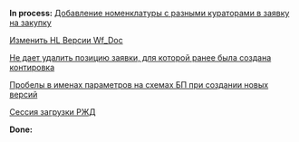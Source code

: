 **In process:**
[Добавление номенклатуры с разными кураторами в заявку на закупку](Добавление%20номенклатуры%20с%20разными%20кураторами%20в%20заявку%20на%20закупку.md)

[Изменить HL Версии Wf_Doc](Изменить%20HL%20Версии%20Wf_Doc.md)

[Не дает удалить позицию заявки, для которой ранее была создана контировка](Не%20дает%20удалить%20позицию%20заявки,%20для%20которой%20ранее%20была%20создана%20контировка.md)

[Пробелы в именах параметров на схемах БП при создании новых версий](Пробелы%20в%20именах%20параметров%20на%20схемах%20БП%20при%20создании%20новых%20версий.md)

[Сессия загрузки РЖД](Сессия%20загрузки%20РЖД.md)



**Done:**

